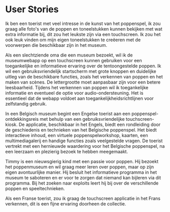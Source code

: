 # User Stories

Ik ben een toerist met veel intresse in de kunst van het poppenspel, ik zou graag alle foto's van de poppen en toneelstukken kunnen bekijken met wat extra informatie bij, dit zou het leukste zijn via een touchscreen.
Ik zou het ook leuk vinden om mijn eigen toneelstukken te creëeren met de voorwerpen die beschikbaar zijn in het museum.


Als een slechtziende oma die een museum bezoekt, wil ik de museumwebapp op een touchscreen kunnen gebruiken voor een toegankelijke en informatieve ervaring over de tentoongestelde poppen. Ik wil een gebruiksvriendelijk startscherm met grote knoppen en duidelijke uitleg van de beschikbare functies, zoals het verkennen van poppen en het maken van scènes. De lettergrootte moet aanpasbaar zijn voor een betere leesbaarheid. Tijdens het verkennen van poppen wil ik toegankelijke informatie en eventueel de optie voor audio-ondersteuning. Het is essentieel dat de webapp voldoet aan toegankelijkheidsrichtlijnen voor zelfstandig gebruik.


In een Belgisch museum begint een Engelse toerist aan een poppenspel-ontdekkingsreis met behulp van een gebruiksvriendelijke touchscreen-kiosk. De applicatie, beschikbaar in het Engels, biedt een rondleiding door de geschiedenis en technieken van het Belgische poppenspel. Het biedt interactieve inhoud, een virtuele poppenspelworkshop, kaarten, een multimediagalerij en handige functies zoals veelgestelde vragen. De toerist vertrekt met een hernieuwde waardering voor het Belgische poppenspel, na een leerzaam en plezierig bezoek te hebben meegemaakt.


Timmy is een nieuwsgierig kind met een passie voor poppen. Hij bezoekt het poppenmuseum en wil graag meer leren over poppen, maar op zijn eigen avontuurlijke manier. Hij besluit het informatieve programma in het museum te saboteren en er voor te zorgen dat niemand kan bijleren via dit programma. Bij het zoeken naar exploits leert hij bij over de verschillende poppen en speeltechnieken.


Als een Franse toerist, zou ik graag de touchscreen applicatie in het Frans verkennen, dit is een fijne ervaring doorheen de collectie.




